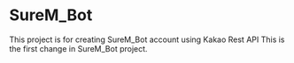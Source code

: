 # SureM_Bot
This project is for creating SureM_Bot account using Kakao Rest API
This is the first change in SureM_Bot project.
